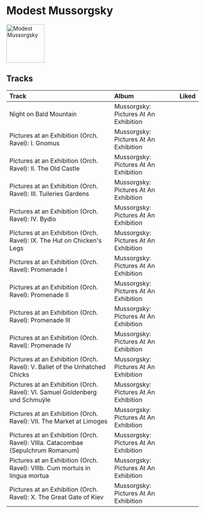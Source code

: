 
# Modest Mussorgsky


<img src="https://i.scdn.co/image/20b923e03dd0fb8cd20fb93559b9ed9a0e7aefbc" alt="Modest Mussorgsky" width="100" />

## Tracks

| Track                                                                           | Album                                 | Liked   |
|:--------------------------------------------------------------------------------|:--------------------------------------|:--------|
| Night on Bald Mountain                                                          | Mussorgsky: Pictures At An Exhibition |         |
| Pictures at an Exhibition (Orch. Ravel): I. Gnomus                              | Mussorgsky: Pictures At An Exhibition |         |
| Pictures at an Exhibition (Orch. Ravel): II. The Old Castle                     | Mussorgsky: Pictures At An Exhibition |         |
| Pictures at an Exhibition (Orch. Ravel): III. Tuileries Gardens                 | Mussorgsky: Pictures At An Exhibition |         |
| Pictures at an Exhibition (Orch. Ravel): IV. Bydlo                              | Mussorgsky: Pictures At An Exhibition |         |
| Pictures at an Exhibition (Orch. Ravel): IX. The Hut on Chicken's Legs          | Mussorgsky: Pictures At An Exhibition |         |
| Pictures at an Exhibition (Orch. Ravel): Promenade I                            | Mussorgsky: Pictures At An Exhibition |         |
| Pictures at an Exhibition (Orch. Ravel): Promenade II                           | Mussorgsky: Pictures At An Exhibition |         |
| Pictures at an Exhibition (Orch. Ravel): Promenade III                          | Mussorgsky: Pictures At An Exhibition |         |
| Pictures at an Exhibition (Orch. Ravel): Promenade IV                           | Mussorgsky: Pictures At An Exhibition |         |
| Pictures at an Exhibition (Orch. Ravel): V. Ballet of the Unhatched Chicks      | Mussorgsky: Pictures At An Exhibition |         |
| Pictures at an Exhibition (Orch. Ravel): VI. Samuel Goldenberg und Schmuÿle     | Mussorgsky: Pictures At An Exhibition |         |
| Pictures at an Exhibition (Orch. Ravel): VII. The Market at Limoges             | Mussorgsky: Pictures At An Exhibition |         |
| Pictures at an Exhibition (Orch. Ravel): VIIIa. Catacombae (Sepulchrum Romanum) | Mussorgsky: Pictures At An Exhibition |         |
| Pictures at an Exhibition (Orch. Ravel): VIIIb. Cum mortuis in lingua mortua    | Mussorgsky: Pictures At An Exhibition |         |
| Pictures at an Exhibition (Orch. Ravel): X. The Great Gate of Kiev              | Mussorgsky: Pictures At An Exhibition |         |